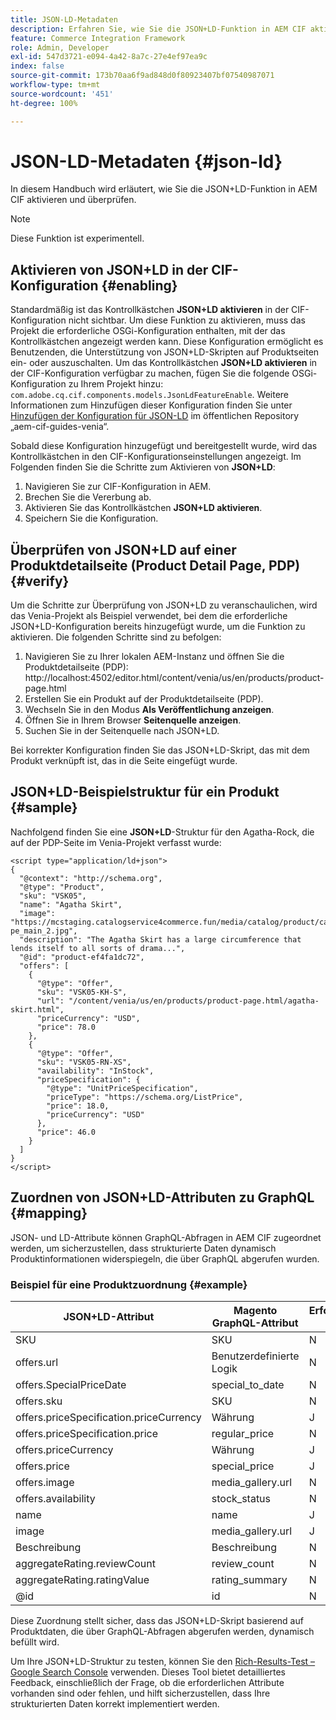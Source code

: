 ```yaml
---
title: JSON-LD-Metadaten
description: Erfahren Sie, wie Sie die JSON+LD-Funktion in AEM CIF aktivieren und überprüfen.
feature: Commerce Integration Framework
role: Admin, Developer
exl-id: 547d3721-e094-4a42-8a7c-27e4ef97ea9c
index: false
source-git-commit: 173b70aa6f9ad848d0f80923407bf07540987071
workflow-type: tm+mt
source-wordcount: '451'
ht-degree: 100%

---
```


# JSON-LD-Metadaten {#json-ld}

In diesem Handbuch wird erläutert, wie Sie die JSON+LD-Funktion in AEM CIF aktivieren und überprüfen.

>[!NOTE]
>
> Diese Funktion ist experimentell.

## Aktivieren von JSON+LD in der CIF-Konfiguration {#enabling}

Standardmäßig ist das Kontrollkästchen **JSON+LD aktivieren** in der CIF-Konfiguration nicht sichtbar. Um diese Funktion zu aktivieren, muss das Projekt die erforderliche OSGi-Konfiguration enthalten, mit der das Kontrollkästchen angezeigt werden kann. Diese Konfiguration ermöglicht es Benutzenden, die Unterstützung von JSON+LD-Skripten auf Produktseiten ein- oder auszuschalten.
Um das Kontrollkästchen **JSON+LD aktivieren** in der CIF-Konfiguration verfügbar zu machen, fügen Sie die folgende OSGi-Konfiguration zu Ihrem Projekt hinzu: `
com.adobe.cq.cif.components.models.JsonLdFeatureEnable`.
Weitere Informationen zum Hinzufügen dieser Konfiguration finden Sie unter [Hinzufügen der Konfiguration für JSON-LD](https://github.com/adobe/aem-cif-guides-venia/blob/main/ui.config/src/main/content/jcr_root/apps/venia/osgiconfig/config/com.adobe.cq.cif.components.models.JsonLdFeatureEnable.cfg.json) im öffentlichen Repository „aem-cif-guides-venia“.

Sobald diese Konfiguration hinzugefügt und bereitgestellt wurde, wird das Kontrollkästchen in den CIF-Konfigurationseinstellungen angezeigt. Im Folgenden finden Sie die Schritte zum Aktivieren von **JSON+LD**:

1. Navigieren Sie zur CIF-Konfiguration in AEM.
1. Brechen Sie die Vererbung ab.
1. Aktivieren Sie das Kontrollkästchen **JSON+LD aktivieren**.
1. Speichern Sie die Konfiguration.

## Überprüfen von JSON+LD auf einer Produktdetailseite (Product Detail Page, PDP) {#verify}

Um die Schritte zur Überprüfung von JSON+LD zu veranschaulichen, wird das Venia-Projekt als Beispiel verwendet, bei dem die erforderliche JSON+LD-Konfiguration bereits hinzugefügt wurde, um die Funktion zu aktivieren. Die folgenden Schritte sind zu befolgen:

1. Navigieren Sie zu Ihrer lokalen AEM-Instanz und öffnen Sie die Produktdetailseite (PDP): http://localhost:4502/editor.html/content/venia/us/en/products/product-page.html
1. Erstellen Sie ein Produkt auf der Produktdetailseite (PDP).
1. Wechseln Sie in den Modus **Als Veröffentlichung anzeigen**.
1. Öffnen Sie in Ihrem Browser **Seitenquelle anzeigen**.
1. Suchen Sie in der Seitenquelle nach JSON+LD.

Bei korrekter Konfiguration finden Sie das JSON+LD-Skript, das mit dem Produkt verknüpft ist, das in die Seite eingefügt wurde.

## JSON+LD-Beispielstruktur für ein Produkt {#sample}

Nachfolgend finden Sie eine **JSON+LD**-Struktur für den Agatha-Rock, die auf der PDP-Seite im Venia-Projekt verfasst wurde:

```
<script type="application/ld+json">
{
  "@context": "http://schema.org",
  "@type": "Product",
  "sku": "VSK05",
  "name": "Agatha Skirt",
  "image": "https://mcstaging.catalogservice4commerce.fun/media/catalog/product/cache/926ea6fc2ad48a7202ff4587b6c2768e/v/s/vsk05-pe_main_2.jpg",
  "description": "The Agatha Skirt has a large circumference that lends itself to all sorts of drama...",
  "@id": "product-ef4fa1dc72",
  "offers": [
    {
      "@type": "Offer",
      "sku": "VSK05-KH-S",
      "url": "/content/venia/us/en/products/product-page.html/agatha-skirt.html",
      "priceCurrency": "USD",
      "price": 78.0
    },
    {
      "@type": "Offer",
      "sku": "VSK05-RN-XS",
      "availability": "InStock",
      "priceSpecification": {
        "@type": "UnitPriceSpecification",
        "priceType": "https://schema.org/ListPrice",
        "price": 18.0,
        "priceCurrency": "USD"
      },
      "price": 46.0
    }
  ]
}
</script>
```

## Zuordnen von JSON+LD-Attributen zu GraphQL {#mapping}

JSON- und LD-Attribute können GraphQL-Abfragen in AEM CIF zugeordnet werden, um sicherzustellen, dass strukturierte Daten dynamisch Produktinformationen widerspiegeln, die über GraphQL abgerufen wurden.

### Beispiel für eine Produktzuordnung {#example}

| JSON+LD-Attribut | Magento GraphQL-Attribut | Erforderlich (J/N) |
|---------------------------------|-------------------|---|
| SKU | SKU | N |
| offers.url | Benutzerdefinierte Logik | N |
| offers.SpecialPriceDate | special_to_date | N |
| offers.sku | SKU | N |
| offers.priceSpecification.priceCurrency | Währung | J |
| offers.priceSpecification.price | regular_price | N |
| offers.priceCurrency | Währung | J |
| offers.price | special_price | J |
| offers.image | media_gallery.url | N |
| offers.availability | stock_status | N |
| name | name | J |
| image | media_gallery.url | J |
| Beschreibung | Beschreibung | N |
| aggregateRating.reviewCount | review_count | N |
| aggregateRating.ratingValue | rating_summary | N |
| @id | id | N |

Diese Zuordnung stellt sicher, dass das JSON+LD-Skript basierend auf Produktdaten, die über GraphQL-Abfragen abgerufen werden, dynamisch befüllt wird.

Um Ihre JSON+LD-Struktur zu testen, können Sie den [Rich-Results-Test – Google Search Console](https://search.google.com/test/rich-results/result?id=wtU3LVIEM8H7Aaf5qqK9qw) verwenden. Dieses Tool bietet detailliertes Feedback, einschließlich der Frage, ob die erforderlichen Attribute vorhanden sind oder fehlen, und hilft sicherzustellen, dass Ihre strukturierten Daten korrekt implementiert werden.
